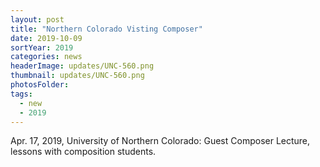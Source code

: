 ```yaml
---
layout: post
title: "Northern Colorado Visting Composer"
date: 2019-10-09
sortYear: 2019
categories: news
headerImage: updates/UNC-560.png
thumbnail: updates/UNC-560.png
photosFolder:
tags:
  - new
  - 2019
---
```

Apr. 17, 2019, University of Northern Colorado: Guest Composer Lecture, lessons with composition students.
